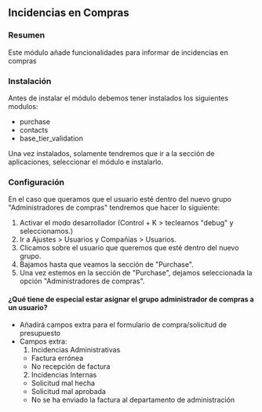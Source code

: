 ## Incidencias en Compras 

### Resumen
Este módulo añade funcionalidades para informar de incidencias en compras

### Instalación
Antes de instalar el módulo debemos tener instalados los siguientes modulos:
  - purchase
  - contacts
  - base_tier_validation

Una vez instalados, solamente tendremos que ir a la sección de aplicaciones, seleccionar el módulo e instalarlo.

### Configuración
En el caso que queramos que el usuario esté dentro del nuevo grupo "Administradores de compras" tendremos que hacer lo siguiente:
  1. Activar el modo desarrollador (Control + K > tecleamos "debug" y seleccionamos.)
  2. Ir a Ajustes > Usuarios y Compañías > Usuarios.
  3. Clicamos sobre el usuario que queremos que esté dentro del nuevo grupo.
  4. Bajamos hasta que veamos la sección de "Purchase".
  5. Una vez estemos en la sección de "Purchase", dejamos seleccionada la opción "Administradores de compras".

#### ¿Qué tiene de especial estar asignar el grupo administrador de compras a un usuario?
  - Añadirá campos extra para el formulario de compra/solicitud de presupuesto
  - Campos extra:
    1.  Incidencias Administrativas
       - Factura errónea
       - No recepción de factura
    2.  Incidencias Internas
       - Solicitud mal hecha
       - Solicitud mal aprobada
       - No se ha enviado la factura al departamento de administración
